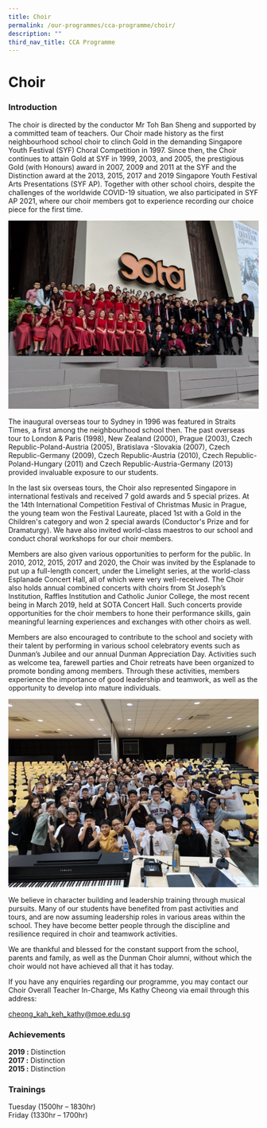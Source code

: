 ```yaml
---
title: Choir
permalink: /our-programmes/cca-programme/choir/
description: ""
third_nav_title: CCA Programme
---
```



# Choir

### Introduction

The choir is directed by the conductor Mr Toh Ban Sheng and supported by a committed team of teachers. Our Choir made history as the first neighbourhood school choir to clinch Gold in the demanding Singapore Youth Festival (SYF) Choral Competition in 1997. Since then, the Choir continues to attain Gold at SYF in 1999, 2003, and 2005, the prestigious Gold (with Honours) award in 2007, 2009 and 2011 at the SYF and the Distinction award at the 2013, 2015, 2017 and 2019 Singapore Youth Festival Arts Presentations (SYF AP). Together with other school choirs, despite the challenges of the worldwide COVID-19 situation, we also participated in SYF AP 2021, where our choir members got to experience recording our choice piece for the first time.

![](/images/Student%20Development%20Programme/CCA%20Programme/Performing%20Arts/2019%20Choir%201.jpg)

The inaugural overseas tour to Sydney in 1996 was featured in Straits Times, a first among the neighbourhood school then. The past overseas tour to London & Paris (1998), New Zealand (2000), Prague (2003), Czech Republic-Poland-Austria (2005), Bratislava -Slovakia (2007), Czech Republic-Germany (2009), Czech Republic-Austria (2010), Czech Republic-Poland-Hungary (2011) and Czech Republic-Austria-Germany (2013) provided invaluable exposure to our students.

In the last six overseas tours, the Choir also represented Singapore in international festivals and received 7 gold awards and 5 special prizes. At the 14th International Competition Festival of Christmas Music in Prague, the young team won the Festival Laureate, placed 1st with a Gold in the Children's category and won 2 special awards (Conductor's Prize and for Dramaturgy). We have also invited world-class maestros to our school and conduct choral workshops for our choir members.

Members are also given various opportunities to perform for the public. In 2010, 2012, 2015, 2017 and 2020, the Choir was invited by the Esplanade to put up a full-length concert, under the Limelight series, at the world-class Esplanade Concert Hall, all of which were very well-received. The Choir also holds annual combined concerts with choirs from St Joseph’s Institution, Raffles Institution and Catholic Junior College, the most recent being in March 2019, held at SOTA Concert Hall. Such concerts provide opportunities for the choir members to hone their performance skills, gain meaningful learning experiences and exchanges with other choirs as well.

Members are also encouraged to contribute to the school and society with their talent by performing in various school celebratory events such as Dunman’s Jubilee and our annual Dunman Appreciation Day. Activities such as welcome tea, farewell parties and Choir retreats have been organized to promote bonding among members. Through these activities, members experience the importance of good leadership and teamwork, as well as the opportunity to develop into mature individuals.

![](/images/Student%20Development%20Programme/CCA%20Programme/Performing%20Arts/2019%20Choir%202.jpg)

We believe in character building and leadership training through musical pursuits. Many of our students have benefited from past activities and tours, and are now assuming leadership roles in various areas within the school. They have become better people through the discipline and resilience required in choir and teamwork activities.

We are thankful and blessed for the constant support from the school, parents and family, as well as the Dunman Choir alumni, without which the choir would not have achieved all that it has today.

If you have any enquiries regarding our programme, you may contact our Choir Overall Teacher In-Charge, Ms Kathy Cheong via email through this address:

[](mailto:cheong_kah_keh_kathy@moe.edu.sg)[cheong\_kah\_keh\_kathy@moe.edu.sg](mailto:cheong_kah_keh_kathy@moe.edu.sg)

### Achievements

**2019 :** Distinction  
**2017 :** Distinction  
**2015 :** Distinction

### Trainings

Tuesday (1500hr – 1830hr)  
Friday (1330hr – 1700hr)